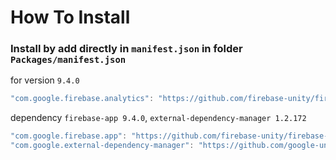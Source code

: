 # How To Install

### Install by add directly in `manifest.json` in folder `Packages/manifest.json`

for version `9.4.0`
```csharp
"com.google.firebase.analytics": "https://github.com/firebase-unity/firebase-analytics.git#9.4.0",
```


dependency `firebase-app 9.4.0`, `external-dependency-manager 1.2.172`
```csharp
"com.google.firebase.app": "https://github.com/firebase-unity/firebase-app.git#9.4.0",
"com.google.external-dependency-manager": "https://github.com/google-unity/external-dependency-manager.git#1.2.172",
```